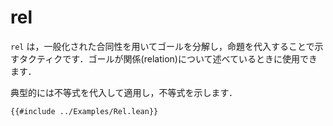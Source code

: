 # rel

`rel` は，一般化された合同性を用いてゴールを分解し，命題を代入することで示すタクティクです．ゴールが関係(relation)について述べているときに使用できます．

典型的には不等式を代入して適用し，不等式を示します．

```lean
{{#include ../Examples/Rel.lean}}
```
